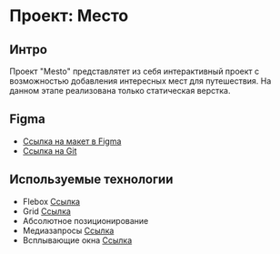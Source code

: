 # Проект: Место

## Интро

Проект "Mesto" представлятет из себя интерактивный проект с возможностью добавления интересных мест для путешествия. На данном этапе реализована только статическая верстка. 

## Figma

* [Ссылка на макет в Figma](https://www.figma.com/file/2cn9N9jSkmxD84oJik7xL7/JavaScript.-Sprint-4?node-id=0%3A1)
* [Ссылка на Git](https://gyxer513.github.io/mesto-project/index.html)

## Используемые технологии

- Flebox [Ссылка](https://developer.mozilla.org/en-US/docs/Learn/CSS/CSS_layout/Flexbox)
- Grid [Ссылка](https://developer.mozilla.org/en-US/docs/Learn/CSS/CSS_layout/Flexbox)
- Абсолютное позиционирование
- Медиазапросы [Ссылка](https://developer.mozilla.org/ru/docs/Web/CSS/Media_Queries/Using_media_queriesзщгз)
- Всплывающие окна [Ссылка](https://developer.mozilla.org/en-US/docs/Mozilla/Add-ons/WebExtensions/user_interface/Popups)


